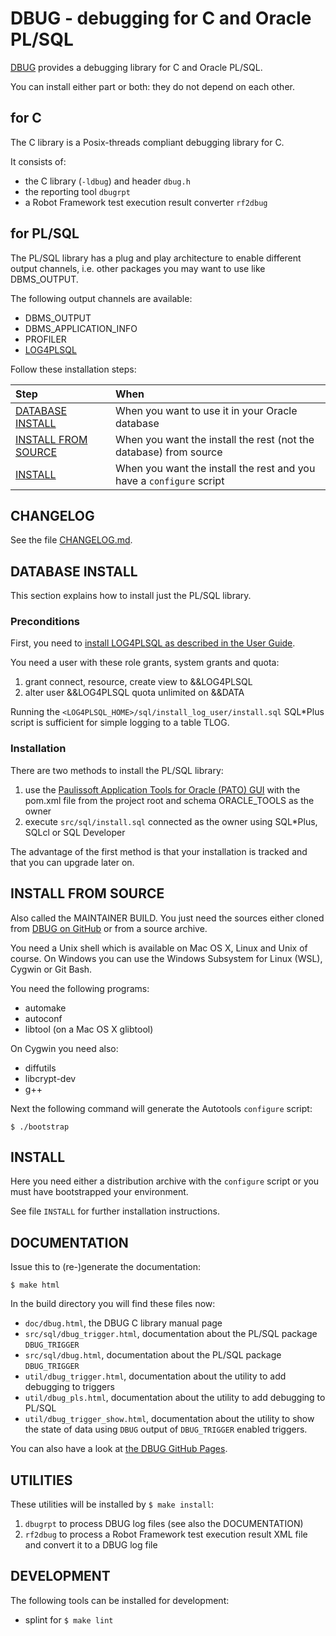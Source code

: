 # DBUG - debugging for C and Oracle PL/SQL

[DBUG](https://github.com/TransferWare/dbug) provides a debugging library for C and Oracle PL/SQL.

You can install either part or both: they do not depend on each other.

## for C

The C library is a Posix-threads compliant debugging library for C.

It consists of:
- the C library (`-ldbug`) and header `dbug.h`
- the reporting tool `dbugrpt`
- a Robot Framework test execution result converter `rf2dbug`

## for PL/SQL

The PL/SQL library has a plug and play architecture to enable different output channels, i.e. other packages you may want to use like DBMS_OUTPUT.

The following output channels are available:
- DBMS_OUTPUT
- DBMS_APPLICATION_INFO
- PROFILER
- [LOG4PLSQL](http://sourceforge.net/projects/log4plsql) 

Follow these installation steps:

| Step | When |
| :--- | :--- |
| [DATABASE INSTALL](#database-install) | When you want to use it in your Oracle database  |
| [INSTALL FROM SOURCE](#install-from-source) | When you want the install the rest (not the database) from source |
| [INSTALL](#install) | When you want the install the rest and you have a `configure` script |

## CHANGELOG

See the file [CHANGELOG.md](CHANGELOG.md).

## DATABASE INSTALL

This section explains how to install just the PL/SQL library.

### Preconditions

First, you need to [install LOG4PLSQL as described in the User Guide](https://log4plsql.sourceforge.net/docs/UserGuide.html).

You need a user with these role grants, system grants and quota:
1. grant connect, resource, create view to &&LOG4PLSQL
2. alter user &&LOG4PLSQL quota unlimited on &&DATA

Running the `<LOG4PLSQL_HOME>/sql/install_log_user/install.sql` SQL*Plus script is sufficient for simple
logging to a table TLOG.

### Installation

There are two methods to install the PL/SQL library:
1. use the [Paulissoft Application Tools for Oracle (PATO) GUI](https://github.com/paulissoft/pato-gui)
with the pom.xml file from the project root and schema ORACLE_TOOLS as the owner
2. execute `src/sql/install.sql` connected as the owner using SQL*Plus, SQLcl or SQL Developer

The advantage of the first method is that your installation is tracked and
that you can upgrade later on.

## INSTALL FROM SOURCE

Also called the MAINTAINER BUILD. You just need the sources either cloned from [DBUG on GitHub](https://github.com/TransferWare/dbug) or from a source archive.

You need a Unix shell which is available on Mac OS X, Linux and Unix of course.
On Windows you can use the Windows Subsystem for Linux (WSL), Cygwin or Git Bash.

You need the following programs:
- automake
- autoconf
- libtool (on a Mac OS X glibtool)

On Cygwin you need also:
- diffutils
- libcrypt-dev
- g++

Next the following command will generate the Autotools `configure` script:

```
$ ./bootstrap
```

## INSTALL

Here you need either a distribution archive with the `configure` script or you must have bootstrapped your environment.

See file `INSTALL` for further installation instructions.

## DOCUMENTATION

Issue this to (re-)generate the documentation:

```
$ make html
```

In the build directory you will find these files now:
- `doc/dbug.html`, the DBUG C library manual page
- `src/sql/dbug_trigger.html`, documentation about the PL/SQL package `DBUG_TRIGGER`
- `src/sql/dbug.html`, documentation about the PL/SQL package `DBUG_TRIGGER`
- `util/dbug_trigger.html`, documentation about the utility to add debugging to triggers
- `util/dbug_pls.html`, documentation about the utility to add debugging to PL/SQL
- `util/dbug_trigger_show.html`, documentation about the utility to show the state of data using `DBUG` output of `DBUG_TRIGGER` enabled triggers.

You can also have a look at [the DBUG GitHub Pages](https://TransferWare.github.io/dbug/).

## UTILITIES

These utilities will be installed by `$ make install`:
1. `dbugrpt` to process DBUG log files (see also the DOCUMENTATION)
2. `rf2dbug` to process a Robot Framework test execution result XML file and convert it to a DBUG log file

## DEVELOPMENT

The following tools can be installed for development:
- splint for `$ make lint`
